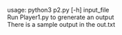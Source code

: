 usage: python3 p2.py [-h] input_file
</br>
Run Player1.py to grenerate an output
</br>
There is a sample output in the out.txt
